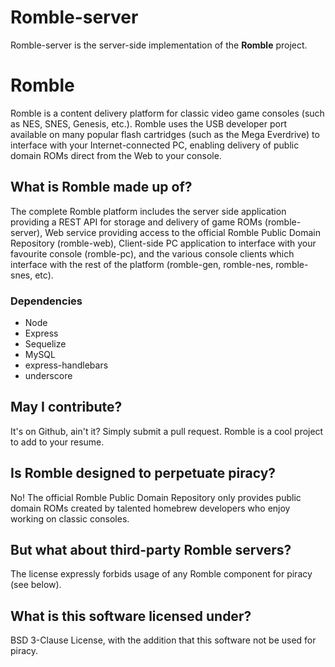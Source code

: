 Romble-server
=============

Romble-server is the server-side implementation of the **Romble** project.

# Romble
Romble is a content delivery platform for classic video game consoles (such as NES, SNES, Genesis, etc.). Romble uses the USB developer port available on many popular flash cartridges (such as the Mega Everdrive) to interface with your Internet-connected PC, enabling delivery of public domain ROMs direct from the Web to your console.

## What is Romble made up of?
The complete Romble platform includes the server side application providing a REST API for storage and delivery of game ROMs (romble-server), Web service providing access to the official Romble Public Domain Repository (romble-web), Client-side PC application to interface with your favourite console (romble-pc), and the various console clients which interface with the rest of the platform (romble-gen, romble-nes, romble-snes, etc).

### Dependencies
* Node
* Express
* Sequelize
* MySQL
* express-handlebars
* underscore

## May I contribute?
It's on Github, ain't it? Simply submit a pull request. Romble is a cool project to add to your resume.

## Is Romble designed to perpetuate piracy?
No! The official Romble Public Domain Repository only provides public domain ROMs created by talented homebrew developers who enjoy working on classic consoles.

## But what about third-party Romble servers?
The license expressly forbids usage of any Romble component for piracy (see below).

## What is this software licensed under?
BSD 3-Clause License, with the addition that this software not be used for piracy.
